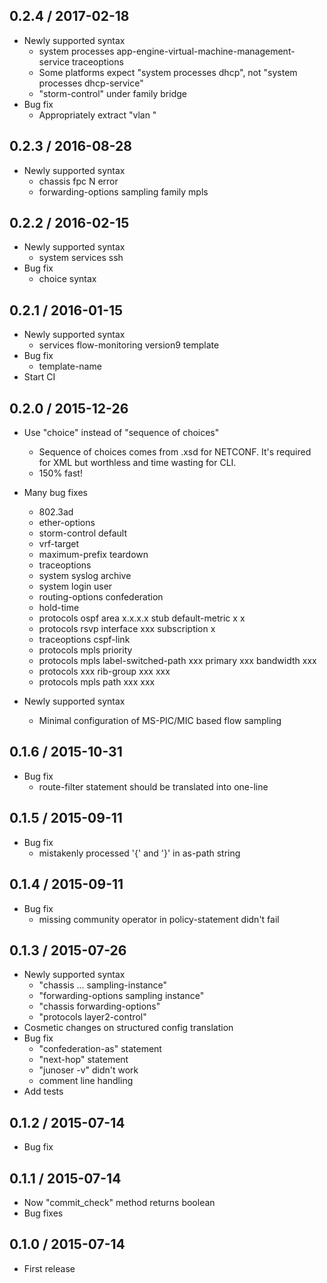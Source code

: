 ## 0.2.4 / 2017-02-18

* Newly supported syntax
  * system processes app-engine-virtual-machine-management-service traceoptions
  * Some platforms expect "system processes dhcp", not "system processes dhcp-service"
  * "storm-control" under family bridge
* Bug fix
  * Appropriately extract "vlan <vlan-name>"

## 0.2.3 / 2016-08-28

* Newly supported syntax
  * chassis fpc N error
  * forwarding-options sampling family mpls

## 0.2.2 / 2016-02-15

* Newly supported syntax
  * system services ssh
* Bug fix
  * choice syntax

## 0.2.1 / 2016-01-15

* Newly supported syntax
  * services flow-monitoring version9 template
* Bug fix
  * template-name
* Start CI

## 0.2.0 / 2015-12-26

* Use "choice" instead of "sequence of choices"
  * Sequence of choices comes from .xsd for NETCONF.
    It's required for XML but worthless and time wasting for CLI.
  * 150% fast!

* Many bug fixes
  * 802.3ad
  * ether-options
  * storm-control default
  * vrf-target
  * maximum-prefix teardown
  * traceoptions
  * system syslog archive
  * system login user
  * routing-options confederation
  * hold-time
  * protocols ospf area x.x.x.x stub default-metric x x
  * protocols rsvp interface xxx subscription x
  * traceoptions cspf-link
  * protocols mpls priority
  * protocols mpls label-switched-path xxx primary xxx bandwidth xxx
  * protocols xxx rib-group xxx xxx
  * protocols mpls path xxx xxx

* Newly supported syntax
  * Minimal configuration of MS-PIC/MIC based flow sampling

## 0.1.6 / 2015-10-31

* Bug fix
  * route-filter statement should be translated into one-line

## 0.1.5 / 2015-09-11

* Bug fix
  * mistakenly processed '{' and '}' in as-path string

## 0.1.4 / 2015-09-11

* Bug fix
  * missing community operator in policy-statement didn't fail

## 0.1.3 / 2015-07-26

* Newly supported syntax
  * "chassis ... sampling-instance"
  * "forwarding-options sampling instance"
  * "chassis forwarding-options"
  * "protocols layer2-control"
* Cosmetic changes on structured config translation
* Bug fix
  * "confederation-as" statement
  * "next-hop" statement
  * "junoser -v" didn't work
  * comment line handling
* Add tests

## 0.1.2 / 2015-07-14

* Bug fix

## 0.1.1 / 2015-07-14

* Now "commit_check" method returns boolean
* Bug fixes

## 0.1.0 / 2015-07-14

* First release

